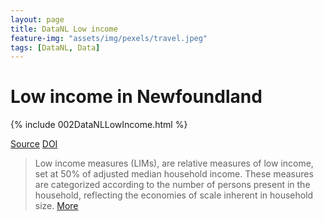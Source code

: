 ```yaml
---
layout: page
title: DataNL Low income
feature-img: "assets/img/pexels/travel.jpeg"
tags: [DataNL, Data]
---
```

# Low income in Newfoundland
{% include 002DataNLLowIncome.html %}

[Source](https://www150.statcan.gc.ca/t1/tbl1/en/tv.action?pid=1110013502)
[DOI](https://doi.org/10.25318/1110013501-eng)

> Low income measures (LIMs), are relative measures of low income, set at 50% of adjusted median household income. These measures are categorized according to the number of persons present in the household, reflecting the economies of scale inherent in household size.
[More](https://www23.statcan.gc.ca/imdb/p2SV.pl?Function=getSurvey&SDDS=3502)

